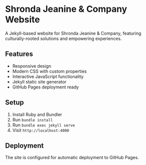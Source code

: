 # Shronda Jeanine & Company Website

A Jekyll-based website for Shronda Jeanine & Company, featuring culturally-rooted solutions and empowering experiences.

## Features

- Responsive design
- Modern CSS with custom properties
- Interactive JavaScript functionality
- Jekyll static site generator
- GitHub Pages deployment ready

## Setup

1. Install Ruby and Bundler
2. Run `bundle install`
3. Run `bundle exec jekyll serve`
4. Visit `http://localhost:4000`

## Deployment

The site is configured for automatic deployment to GitHub Pages.
